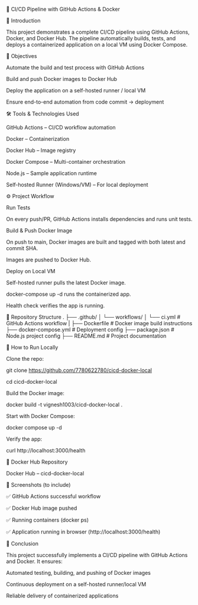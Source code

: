 📌 CI/CD Pipeline with GitHub Actions & Docker

📖 Introduction

This project demonstrates a complete CI/CD pipeline using GitHub Actions, Docker, and Docker Hub.
The pipeline automatically builds, tests, and deploys a containerized application on a local VM using Docker Compose.

🎯 Objectives

Automate the build and test process with GitHub Actions

Build and push Docker images to Docker Hub

Deploy the application on a self-hosted runner / local VM

Ensure end-to-end automation from code commit → deployment

🛠️ Tools & Technologies Used

GitHub Actions – CI/CD workflow automation

Docker – Containerization

Docker Hub – Image registry

Docker Compose – Multi-container orchestration

Node.js – Sample application runtime

Self-hosted Runner (Windows/VM) – For local deployment

⚙️ Project Workflow

Run Tests

On every push/PR, GitHub Actions installs dependencies and runs unit tests.

Build & Push Docker Image

On push to main, Docker images are built and tagged with both latest and commit SHA.

Images are pushed to Docker Hub.

Deploy on Local VM

Self-hosted runner pulls the latest Docker image.

docker-compose up -d runs the containerized app.

Health check verifies the app is running.

📂 Repository Structure
.
├── .github/
│   └── workflows/
│       └── ci.yml          # GitHub Actions workflow
|
├── Dockerfile              # Docker image build instructions
├── docker-compose.yml      # Deployment config
├── package.json            # Node.js project config
├── README.md               # Project documentation

🚀 How to Run Locally

Clone the repo:

git clone https://github.com/7780622780/cicd-docker-local

cd cicd-docker-local


Build the Docker image:

docker build -t vignesh1003/cicd-docker-local .


Start with Docker Compose:

docker compose up -d


Verify the app:

curl http://localhost:3000/health

🔗 Docker Hub Repository

Docker Hub – cicd-docker-local

📸 Screenshots (to include)

✅ GitHub Actions successful workflow

✅ Docker Hub image pushed

✅ Running containers (docker ps)

✅ Application running in browser (http://localhost:3000/health)

📝 Conclusion

This project successfully implements a CI/CD pipeline with GitHub Actions and Docker.
It ensures:

Automated testing, building, and pushing of Docker images

Continuous deployment on a self-hosted runner/local VM

Reliable delivery of containerized applications
